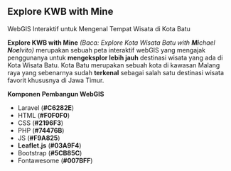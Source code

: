 ## Explore KWB with Mine 
WebGIS Interaktif untuk Mengenal Tempat Wisata di Kota Batu

**Explore KWB with Mine** *(Baca: Explore Kota Wisata Batu with **Mi**chael **N**o**e**lvito)* merupakan sebuah peta interaktif webGIS yang mengajak penggunanya untuk **mengeksplor lebih jauh** destinasi wisata yang ada di Kota Wisata Batu. Kota Batu merupakan sebuah kota di kawasan Malang raya yang sebenarnya sudah **terkenal** sebagai salah satu destinasi wisata favorit khususnya di Jawa Timur.

**Komponen Pembangun WebGIS**

* Laravel (**#C6282E**)
* HTML (**#F0F0F0**)
* CSS (**#2196F3**)
* PHP (**#74476B**)
* JS (**#F9A825**)
* **Leaflet.js** (**#03A9F4**)
* Bootstrap (**#5CB85C**)
* Fontawesome (**#007BFF**)

